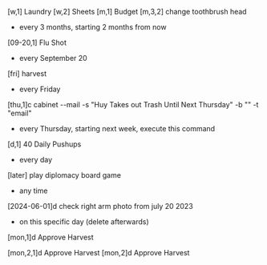 [w,1] Laundry
[w,2] Sheets
[m,1] Budget
[m,3,2] change toothbrush head
- every 3 months, starting 2 months from now

[09-20,1] Flu Shot
- every September 20

[fri] harvest
- every Friday

[thu,1]c cabinet --mail -s "Huy Takes out Trash Until Next Thursday" -b "" -t "email"
- every Thursday, starting next week, execute this command

[d,1] 40 Daily Pushups
- every day

[later] play diplomacy board game
- any time

[2024-06-01]d check right arm photo from july 20 2023
- on this specific day (delete afterwards)

[mon,1]d Approve Harvest

[mon,2,1]d Approve Harvest
[mon,2]d Approve Harvest